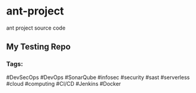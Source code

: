 # ant-project
ant project source code

## My Testing Repo

### Tags:
#DevSecOps #DevOps #SonarQube #infosec #security #sast #serverless #cloud #computing #CI/CD #Jenkins #Docker

